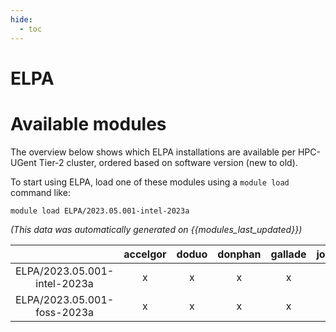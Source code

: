 ```yaml
---
hide:
  - toc
---
```


ELPA
====

# Available modules


The overview below shows which ELPA installations are available per HPC-UGent Tier-2 cluster, ordered based on software version (new to old).

To start using ELPA, load one of these modules using a `module load` command like:

```shell
module load ELPA/2023.05.001-intel-2023a
```

*(This data was automatically generated on {{modules_last_updated}})*

| |accelgor|doduo|donphan|gallade|joltik|litleo|shinx|
| :---: | :---: | :---: | :---: | :---: | :---: | :---: | :---: |
|ELPA/2023.05.001-intel-2023a|x|x|x|x|x|x|x|
|ELPA/2023.05.001-foss-2023a|x|x|x|x|x|x|x|
